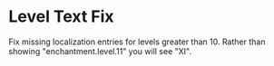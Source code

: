 # Level Text Fix

Fix missing localization entries for levels greater than 10. Rather than showing "enchantment.level.11" you will see "XI".